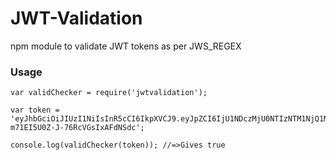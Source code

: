 # JWT-Validation
npm module to validate JWT tokens as per JWS_REGEX

### Usage

```
var validChecker = require('jwtvalidation');

var token = 'eyJhbGciOiJIUzI1NiIsInR5cCI6IkpXVCJ9.eyJpZCI6IjU1NDczMjU0NTIzNTM1NjQ1MzI3NDkiLCJpYXQiOjE0NzUwNTA5NDcsImV4cCI6MTQ3NTA5NDE0N30.kD9pfNAOlkx5hR-m71EI5U0Z-J-76RcVGsIxAFdNSdc';

console.log(validChecker(token)); //=>Gives true

```